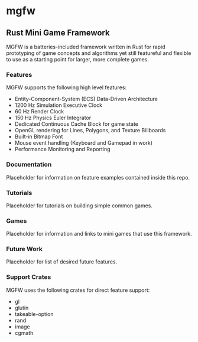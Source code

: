 # mgfw
## Rust Mini Game Framework
MGFW is a batteries-included framework written in Rust for rapid prototyping of game concepts and algorithms yet still featureful and flexible to use as a starting point for larger, more complete games.

### Features
MGFW supports the following high level features:
- Entity-Component-System (ECS) Data-Driven Architecture
- 1200 Hz Simulation Executive Clock
- 60 Hz Render Clock
- 150 Hz Physics Euler Integrator
- Dedicated Continuous Cache Block for game state
- OpenGL rendering for Lines, Polygons, and Texture Billboards
- Built-in Bitmap Font
- Mouse event handling (Keyboard and Gamepad in work)
- Performance Monitoring and Reporting

### Documentation
Placeholder for information on feature examples contained inside this repo.

### Tutorials
Placeholder for tutorials on building simple common games.

### Games
Placeholder for information and links to mini games that use this framework.

### Future Work
Placeholder for list of desired future features.

### Support Crates
MGFW uses the following crates for direct feature support:
- gl
- glutin
- takeable-option
- rand
- image
- cgmath
